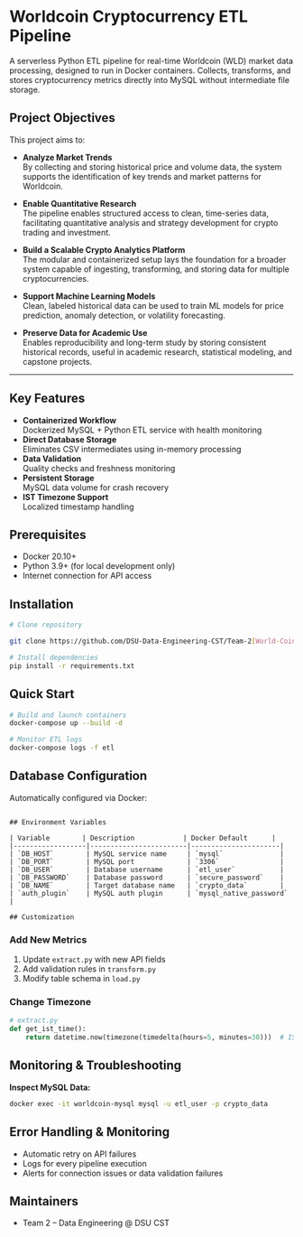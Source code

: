 # Worldcoin Cryptocurrency ETL Pipeline

A serverless Python ETL pipeline for real-time Worldcoin (WLD) market data processing, designed to run in Docker containers. Collects, transforms, and stores cryptocurrency metrics directly into MySQL without intermediate file storage.


## Project Objectives

This project aims to:

- **Analyze Market Trends**  
  By collecting and storing historical price and volume data, the system supports the identification of key trends and market patterns for Worldcoin.

- **Enable Quantitative Research**  
  The pipeline enables structured access to clean, time-series data, facilitating quantitative analysis and strategy development for crypto trading and investment.

- **Build a Scalable Crypto Analytics Platform**  
  The modular and containerized setup lays the foundation for a broader system capable of ingesting, transforming, and storing data for multiple cryptocurrencies.

- **Support Machine Learning Models**  
  Clean, labeled historical data can be used to train ML models for price prediction, anomaly detection, or volatility forecasting.

- **Preserve Data for Academic Use**  
  Enables reproducibility and long-term study by storing consistent historical records, useful in academic research, statistical modeling, and capstone projects.

---

## Key Features

- **Containerized Workflow**  
  Dockerized MySQL + Python ETL service with health monitoring
- **Direct Database Storage**  
  Eliminates CSV intermediates using in-memory processing
- **Data Validation**  
  Quality checks and freshness monitoring
- **Persistent Storage**  
  MySQL data volume for crash recovery
- **IST Timezone Support**  
  Localized timestamp handling


## Prerequisites

- Docker 20.10+
- Python 3.9+ (for local development only)
- Internet connection for API access

## Installation

```bash
# Clone repository

git clone https://github.com/DSU-Data-Engineering-CST/Team-2[World-Coin].git

# Install dependencies
pip install -r requirements.txt

```

## Quick Start

```bash
# Build and launch containers
docker-compose up --build -d

# Monitor ETL logs
docker-compose logs -f etl
```

## Database Configuration

Automatically configured via Docker:


```

## Environment Variables

| Variable        | Description            | Docker Default      |
|------------------|------------------------|----------------------|
| `DB_HOST`        | MySQL service name     | `mysql`              |
| `DB_PORT`        | MySQL port             | `3306`               |
| `DB_USER`        | Database username      | `etl_user`           |
| `DB_PASSWORD`    | Database password      | `secure_password`    |
| `DB_NAME`        | Target database name   | `crypto_data`        |
| `auth_plugin`    | MySQL auth plugin      | `mysql_native_password` |

## Customization

```

### Add New Metrics
1. Update `extract.py` with new API fields
2. Add validation rules in `transform.py`
3. Modify table schema in `load.py`

### Change Timezone
```python
# extract.py
def get_ist_time():
    return datetime.now(timezone(timedelta(hours=5, minutes=30)))  # IST
```

## Monitoring & Troubleshooting

**Inspect MySQL Data:**
```bash
docker exec -it worldcoin-mysql mysql -u etl_user -p crypto_data
```

## Error Handling & Monitoring

- Automatic retry on API failures
- Logs for every pipeline execution
- Alerts for connection issues or data validation failures

## Maintainers

- Team 2 – Data Engineering @ DSU CST
```

